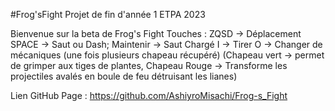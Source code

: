 #Frog'sFight
Projet de fin d'année 1 ETPA 2023

Bienvenue sur la beta de Frog's Fight
Touches : ZQSD -> Déplacement
          SPACE -> Saut ou Dash; Maintenir -> Saut Chargé
          I -> Tirer 
          O -> Changer de mécaniques (une fois plusieurs chapeau récupéré)
               (Chapeau vert -> permet de grimper aux tiges de plantes, Chapeau Rouge -> Transforme les projectiles avalés en boule de feu détruisant les lianes)

Lien GitHub Page : https://github.com/AshiyroMisachi/Frog-s_Fight